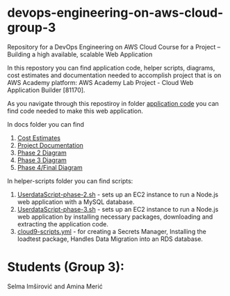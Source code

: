 # devops-engineering-on-aws-cloud-group-3
Repository for a DevOps Engineering on AWS Cloud Course for a Project –  Building a high available, scalable Web Application 

In this repostory you can find application code, helper scripts, diagrams, cost estimates and documentation needed to accomplish project that is on AWS Academy platform: AWS Academy Lab Project - Cloud Web Application Builder [81170]. 

As you navigate through this repostiroy in folder [application code](https://github.com/aminameric/devops-engineering-on-aws-cloud-group-3/tree/main/application-code/codebase_partner) you can find code needed to make this web application.

In docs folder you can find <br>
1. [Cost Estimates](https://github.com/aminameric/devops-engineering-on-aws-cloud-group-3/blob/main/docs/Cost%20Estimate%20-%20Group%203.pdf)
2. [Project Documentation](https://github.com/aminameric/devops-engineering-on-aws-cloud-group-3/blob/main/docs/DevOps%20Project%20Documentation%20-%20Group%203.%20.pdf)
3. [Phase 2 Diagram](https://github.com/aminameric/devops-engineering-on-aws-cloud-group-3/blob/main/docs/phase2_diagram.jpeg)
4. [Phase 3 Diagram](https://github.com/aminameric/devops-engineering-on-aws-cloud-group-3/blob/main/docs/Phase%203%20Diagram.jpg)
5. [Phase 4/Final Diagram](https://github.com/aminameric/devops-engineering-on-aws-cloud-group-3/blob/main/docs/Phase%204%20Diagram.jpg) <br>

In helper-scripts folder you can find scripts: <br>
1. [UserdataScript-phase-2.sh](https://github.com/aminameric/devops-engineering-on-aws-cloud-group-3/blob/main/helper-scripts/UserdataScript-phase-2.sh) - sets up an EC2 instance to run a Node.js web application with a MySQL database.
2. [UserdataScript-phase-3.sh](https://github.com/aminameric/devops-engineering-on-aws-cloud-group-3/blob/main/helper-scripts/UserdataScript-phase-3.sh) - sets up an EC2 instance to run a Node.js web application by installing necessary packages, downloading and extracting the application code.
3. [cloud9-scripts.yml](https://github.com/aminameric/devops-engineering-on-aws-cloud-group-3/blob/main/helper-scripts/cloud9-scripts.yml) - for creating a Secrets Manager, Installing the loadtest package, Handles Data Migration into an RDS database.


# Students (Group 3): 
Selma Imširović and Amina Merić
